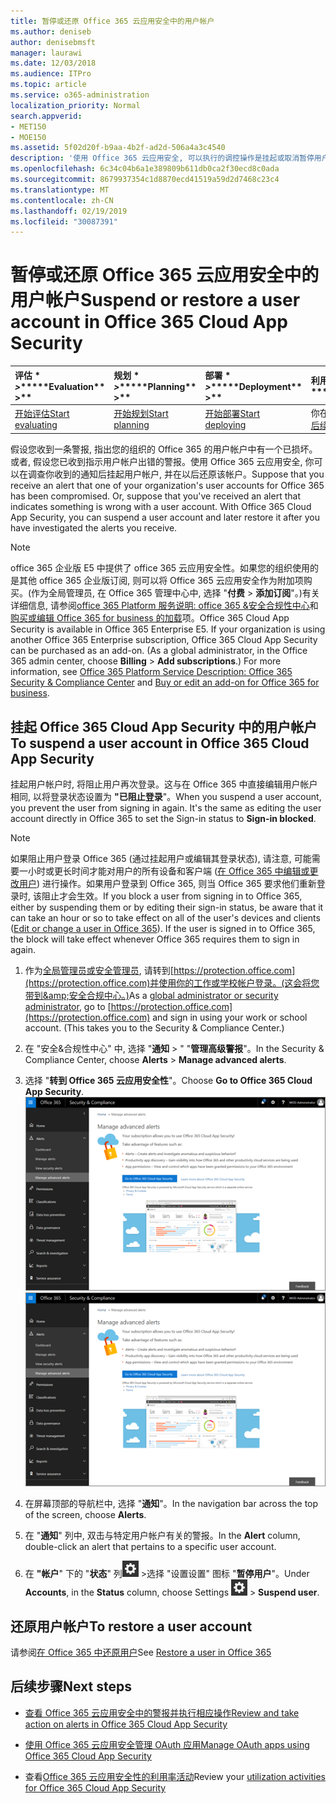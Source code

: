 ```yaml
---
title: 暂停或还原 Office 365 云应用安全中的用户帐户
ms.author: deniseb
author: denisebmsft
manager: laurawi
ms.date: 12/03/2018
ms.audience: ITPro
ms.topic: article
ms.service: o365-administration
localization_priority: Normal
search.appverid:
- MET150
- MOE150
ms.assetid: 5f02d20f-b9aa-4b2f-ad2d-506a4a3c4540
description: '使用 Office 365 云应用安全, 可以执行的调控操作是挂起或取消暂停用户帐户。 '
ms.openlocfilehash: 6c34c04b6a1e389809b611db0ca2f30ecd8c0ada
ms.sourcegitcommit: 8679937354c1d8870ecd41519a59d2d7468c23c4
ms.translationtype: MT
ms.contentlocale: zh-CN
ms.lasthandoff: 02/19/2019
ms.locfileid: "30087391"
---
```

# <a name="suspend-or-restore-a-user-account-in-office-365-cloud-app-security"></a><span data-ttu-id="a14ab-103">暂停或还原 Office 365 云应用安全中的用户帐户</span><span class="sxs-lookup"><span data-stu-id="a14ab-103">Suspend or restore a user account in Office 365 Cloud App Security</span></span>

|<span data-ttu-id="a14ab-104">评估 \* *\>*\*</span><span class="sxs-lookup"><span data-stu-id="a14ab-104">\*\*\*\*Evaluation\*\* \>\*\*</span></span>|<span data-ttu-id="a14ab-105">规划 \* *\>*\*</span><span class="sxs-lookup"><span data-stu-id="a14ab-105">\*\*\*\*Planning\*\* \>\*\*</span></span>|<span data-ttu-id="a14ab-106">部署 \* *\>*\*</span><span class="sxs-lookup"><span data-stu-id="a14ab-106">\*\*\*\*Deployment\*\* \>\*\*</span></span>|<span data-ttu-id="a14ab-107">利用率 \* \* \* \*</span><span class="sxs-lookup"><span data-stu-id="a14ab-107">\*\*\*\*Utilization\*\*\*\*</span></span>|
|:-----|:-----|:-----|:-----|
|[<span data-ttu-id="a14ab-108">开始评估</span><span class="sxs-lookup"><span data-stu-id="a14ab-108">Start evaluating</span></span>](office-365-cas-overview.md) <br/> |[<span data-ttu-id="a14ab-109">开始规划</span><span class="sxs-lookup"><span data-stu-id="a14ab-109">Start planning</span></span>](get-ready-for-office-365-cas.md) <br/> |[<span data-ttu-id="a14ab-110">开始部署</span><span class="sxs-lookup"><span data-stu-id="a14ab-110">Start deploying</span></span>](turn-on-office-365-cas.md) <br/> |<span data-ttu-id="a14ab-111">你在这里!</span><span class="sxs-lookup"><span data-stu-id="a14ab-111">You are here!</span></span>  <br/> [<span data-ttu-id="a14ab-112">后续步骤</span><span class="sxs-lookup"><span data-stu-id="a14ab-112">Next steps</span></span>](suspend-or-restore-an-account-in-ocas.md#nextsteps) <br/> |
   
<span data-ttu-id="a14ab-p101">假设您收到一条警报, 指出您的组织的 Office 365 的用户帐户中有一个已损坏。或者, 假设您已收到指示用户帐户出错的警报。使用 Office 365 云应用安全, 你可以在调查你收到的通知后挂起用户帐户, 并在以后还原该帐户。</span><span class="sxs-lookup"><span data-stu-id="a14ab-p101">Suppose that you receive an alert that one of your organization's user accounts for Office 365 has been compromised. Or, suppose that you've received an alert that indicates something is wrong with a user account. With Office 365 Cloud App Security, you can suspend a user account and later restore it after you have investigated the alerts you receive.</span></span>
  
> [!NOTE]
> <span data-ttu-id="a14ab-p102">office 365 企业版 E5 中提供了 office 365 云应用安全性。如果您的组织使用的是其他 office 365 企业版订阅, 则可以将 Office 365 云应用安全作为附加项购买。(作为全局管理员, 在 Office 365 管理中心中, 选择 "**付费** \> **添加订阅**"。)有关详细信息, 请参阅[office 365 Platform 服务说明: office 365 &amp;安全合规性中心](https://technet.microsoft.com/en-us/library/dn933793.aspx)和[购买或编辑 Office 365 for business 的加载](https://support.office.com/article/4e7b57d6-b93b-457d-aecd-0ea58bff07a6)项。</span><span class="sxs-lookup"><span data-stu-id="a14ab-p102">Office 365 Cloud App Security is available in Office 365 Enterprise E5. If your organization is using another Office 365 Enterprise subscription, Office 365 Cloud App Security can be purchased as an add-on. (As a global administrator, in the Office 365 admin center, choose **Billing** \> **Add subscriptions**.) For more information, see [Office 365 Platform Service Description: Office 365 Security &amp; Compliance Center](https://technet.microsoft.com/en-us/library/dn933793.aspx) and [Buy or edit an add-on for Office 365 for business](https://support.office.com/article/4e7b57d6-b93b-457d-aecd-0ea58bff07a6).</span></span> 
  
## <a name="to-suspend-a-user-account-in-office-365-cloud-app-security"></a><span data-ttu-id="a14ab-119">挂起 Office 365 Cloud App Security 中的用户帐户</span><span class="sxs-lookup"><span data-stu-id="a14ab-119">To suspend a user account in Office 365 Cloud App Security</span></span>

<span data-ttu-id="a14ab-p103">挂起用户帐户时, 将阻止用户再次登录。这与在 Office 365 中直接编辑用户帐户相同, 以将登录状态设置为 **"已阻止登录**"。</span><span class="sxs-lookup"><span data-stu-id="a14ab-p103">When you suspend a user account, you prevent the user from signing in again. It's the same as editing the user account directly in Office 365 to set the Sign-in status to **Sign-in blocked**.</span></span>
  
> [!NOTE]
> <span data-ttu-id="a14ab-p104">如果阻止用户登录 Office 365 (通过挂起用户或编辑其登录状态), 请注意, 可能需要一小时或更长时间才能对用户的所有设备和客户端 ([在 Office 365 中编辑或更改用户](https://support.office.com/article/42BB3F17-8F9D-4182-B434-5F1C8024E614#SingleUserPreview)) 进行操作。如果用户登录到 Office 365, 则当 Office 365 要求他们重新登录时, 该阻止才会生效。</span><span class="sxs-lookup"><span data-stu-id="a14ab-p104">If you block a user from signing in to Office 365, either by suspending them or by editing their sign-in status, be aware that it can take an hour or so to take effect on all of the user's devices and clients ([Edit or change a user in Office 365](https://support.office.com/article/42BB3F17-8F9D-4182-B434-5F1C8024E614#SingleUserPreview)). If the user is signed in to Office 365, the block will take effect whenever Office 365 requires them to sign in again.</span></span> 
  
1. <span data-ttu-id="a14ab-p105">作为[全局管理员或安全管理员](permissions-in-the-security-and-compliance-center.md), 请转到[https://protection.office.com](https://protection.office.com)并使用你的工作或学校帐户登录。(这会将您带到&amp;安全合规中心。)</span><span class="sxs-lookup"><span data-stu-id="a14ab-p105">As a [global administrator or security administrator](permissions-in-the-security-and-compliance-center.md), go to [https://protection.office.com](https://protection.office.com) and sign in using your work or school account. (This takes you to the Security &amp; Compliance Center.)</span></span> 
    
2. <span data-ttu-id="a14ab-126">在 "安全&amp;合规性中心" 中, 选择 "**通知** \> " "**管理高级警报**"。</span><span class="sxs-lookup"><span data-stu-id="a14ab-126">In the Security &amp; Compliance Center, choose **Alerts** \> **Manage advanced alerts**.</span></span>
    
3. <span data-ttu-id="a14ab-127">选择 "**转到 Office 365 云应用安全性**"。</span><span class="sxs-lookup"><span data-stu-id="a14ab-127">Choose **Go to Office 365 Cloud App Security**.</span></span><br><span data-ttu-id="a14ab-128">![在 "安全&amp;合规性中心" 中, 选择 "管理高级警报" 以转到 Office 365 云应用安全](media/958632d4-03e3-4ade-8e22-d5509db6fca7.png)</span><span class="sxs-lookup"><span data-stu-id="a14ab-128">![In the Security &amp; Compliance Center, choose Manage Advanced Alerts to go to Office 365 Cloud App Security](media/958632d4-03e3-4ade-8e22-d5509db6fca7.png)</span></span><br>
  
4. <span data-ttu-id="a14ab-129">在屏幕顶部的导航栏中, 选择 "**通知**"。</span><span class="sxs-lookup"><span data-stu-id="a14ab-129">In the navigation bar across the top of the screen, choose **Alerts**.</span></span>
    
5. <span data-ttu-id="a14ab-130">在 "**通知**" 列中, 双击与特定用户帐户有关的警报。</span><span class="sxs-lookup"><span data-stu-id="a14ab-130">In the **Alert** column, double-click an alert that pertains to a specific user account.</span></span> 
    
6. <span data-ttu-id="a14ab-131">在 **"帐户**" 下的 "**状态**" 列![中,](media/e01b75cc-b28f-4b83-8f86-b1b13dc27ab2.png) \>选择 "设置设置" 图标 "**暂停用户**"。</span><span class="sxs-lookup"><span data-stu-id="a14ab-131">Under **Accounts**, in the **Status** column, choose Settings ![settings icon](media/e01b75cc-b28f-4b83-8f86-b1b13dc27ab2.png) \> **Suspend user**.</span></span>
    
## <a name="to-restore-a-user-account"></a><span data-ttu-id="a14ab-132">还原用户帐户</span><span class="sxs-lookup"><span data-stu-id="a14ab-132">To restore a user account</span></span>

<span data-ttu-id="a14ab-133">请参阅[在 Office 365 中还原用户](https://support.office.com/article/2c261e42-5dd1-48b0-845f-2a016d29cfc1)</span><span class="sxs-lookup"><span data-stu-id="a14ab-133">See [Restore a user in Office 365](https://support.office.com/article/2c261e42-5dd1-48b0-845f-2a016d29cfc1)</span></span>
  
## <a name="next-steps"></a><span data-ttu-id="a14ab-134">后续步骤</span><span class="sxs-lookup"><span data-stu-id="a14ab-134">Next steps</span></span>

- [<span data-ttu-id="a14ab-135">查看 Office 365 云应用安全中的警报并执行相应操作</span><span class="sxs-lookup"><span data-stu-id="a14ab-135">Review and take action on alerts in Office 365 Cloud App Security</span></span>](review-office-365-cas-alerts.md)
    
- [<span data-ttu-id="a14ab-136">使用 Office 365 云应用安全管理 OAuth 应用</span><span class="sxs-lookup"><span data-stu-id="a14ab-136">Manage OAuth apps using Office 365 Cloud App Security</span></span>](manage-app-permissions-in-ocas.md)
    
- <span data-ttu-id="a14ab-137">查看[Office 365 云应用安全性的利用率活动](utilization-activities-for-ocas.md)</span><span class="sxs-lookup"><span data-stu-id="a14ab-137">Review your [utilization activities for Office 365 Cloud App Security](utilization-activities-for-ocas.md)</span></span>
    

